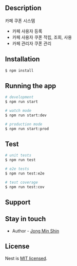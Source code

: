 ## Description

카페 쿠폰 시스템 
- 카페 사용자 등록
- 카페 사용자 쿠폰 적립, 조회, 사용
- 카페 관리자 쿠폰 관리

## Installation

```bash
$ npm install
```

## Running the app

```bash
# development
$ npm run start

# watch mode
$ npm run start:dev

# production mode
$ npm run start:prod
```

## Test

```bash
# unit tests
$ npm run test

# e2e tests
$ npm run test:e2e

# test coverage
$ npm run test:cov
```

## Support

## Stay in touch

- Author - [Jong Min Shin](https://github.com/jm-shin)

## License

Nest is [MIT licensed](LICENSE).
